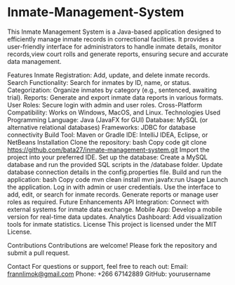 # Inmate-Management-System

This Inmate Management System is a Java-based application designed to efficiently manage inmate records in correctional facilities. It provides a user-friendly interface for administrators to handle inmate details, monitor records,view court rolls and generate reports, ensuring secure and accurate data management.

Features
Inmate Registration: Add, update, and delete inmate records.
Search Functionality: Search for inmates by ID, name, or status.
Categorization: Organize inmates by category (e.g., sentenced, awaiting trial).
Reports: Generate and export inmate data reports in various formats.
User Roles: Secure login with admin and user roles.
Cross-Platform Compatibility: Works on Windows, MacOS, and Linux.
Technologies Used
Programming Language: Java (JavaFX for GUI)
Database: MySQL (or alternative relational databases)
Frameworks: JDBC for database connectivity
Build Tool: Maven or Gradle
IDE: IntelliJ IDEA, Eclipse, or NetBeans
Installation
Clone the repository:
bash
Copy code
git clone https://github.com/bata27/inmate-management-system.git
Import the project into your preferred IDE.
Set up the database:
Create a MySQL database and run the provided SQL scripts in the /database folder.
Update database connection details in the config.properties file.
Build and run the application:
bash
Copy code
mvn clean install
mvn javafx:run
Usage
Launch the application.
Log in with admin or user credentials.
Use the interface to add, edit, or search for inmate records.
Generate reports or manage user roles as required.
Future Enhancements
API Integration: Connect with external systems for inmate data exchange.
Mobile App: Develop a mobile version for real-time data updates.
Analytics Dashboard: Add visualization tools for inmate statistics.
License
This project is licensed under the MIT License.

Contributions
Contributions are welcome! Please fork the repository and submit a pull request.

Contact
For questions or support, feel free to reach out:
Email: frannlimok@gmail.com
Phone: +266 67142889
GitHub: yourusername
